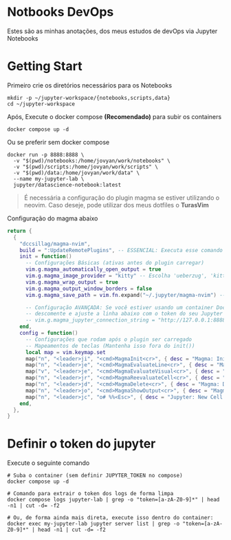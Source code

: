# Notbooks DevOps

Estes são as minhas anotações, dos meus estudos de devOps via Jupyter Notebooks

# Getting Start

Primeiro crie os diretórios necessários para os Notebooks

```shell
mkdir -p ~/jupyter-workspace/{notebooks,scripts,data}
cd ~/jupyter-workspace
```

Após, Execute o docker compose **(Recomendado)** para subir os containers

```shell
docker compose up -d
```

Ou se preferir sem docker compose

```shell
docker run -p 8888:8888 \
  -v "$(pwd)/notebooks:/home/jovyan/work/notebooks" \
  -v "$(pwd)/scripts:/home/jovyan/work/scripts" \
  -v "$(pwd)/data:/home/jovyan/work/data" \
  --name my-jupyter-lab \
  jupyter/datascience-notebook:latest
```

> É necessária a configuração do plugin magma se estiver utilizando o neovim. Caso deseje, pode utilizar dos meus dotfiles o **TurasVim**

Configuração do magma abaixo

```lua
return {
  {
    "dccsillag/magma-nvim",
    build = ":UpdateRemotePlugins", -- ESSENCIAL: Executa esse comando após instalar/atualizar
    init = function()
      -- Configurações Básicas (ativas antes do plugin carregar)
      vim.g.magma_automatically_open_output = true
      vim.g.magma_image_provider = "kitty" -- Escolha 'ueberzug', 'kitty', 'wezterm' ou 'none'
      vim.g.magma_wrap_output = true
      vim.g.magma_output_window_borders = false
      vim.g.magma_save_path = vim.fn.expand("~/.jupyter/magma-nvim") -- Onde salvar os notebooks

      -- Configuração AVANÇADA: Se você estiver usando um container Docker,
      -- descomente e ajuste a linha abaixo com o token do seu Jupyter Lab
      -- vim.g.magma_jupyter_connection_string = "http://127.0.0.1:8888/?token=seu_token_aqui"
    end,
    config = function()
      -- Configurações que rodam após o plugin ser carregado
      -- Mapeamentos de teclas (Mantenha isso fora do init())
      local map = vim.keymap.set
      map("n", "<leader>ji", "<cmd>MagmaInit<cr>", { desc = "Magma: Init", silent = true })
      map("n", "<leader>je", "<cmd>MagmaEvaluateLine<cr>", { desc = "Magma: Eval Line", silent = true })
      map("v", "<leader>je", "<cmd>MagmaEvaluateVisual<cr>", { desc = "Magma: Eval Visual", silent = true })
      map("n", "<leader>jr", "<cmd>MagmaReevaluateCell<cr>", { desc = "Magma: Reeval Cell", silent = true })
      map("n", "<leader>jd", "<cmd>MagmaDelete<cr>", { desc = "Magma: Delete", silent = true })
      map("n", "<leader>jo", "<cmd>MagmaShowOutput<cr>", { desc = "Magma: Show Output", silent = true })
      map("n", "<leader>jc", "o# %%<Esc>", { desc = "Jupyter: New Cell Markdown" })
    end,
  },
}
```

# Definir o token do jupyter

Execute o seguinte comando

```shell
# Suba o container (sem definir JUPYTER_TOKEN no compose)
docker compose up -d

# Comando para extrair o token dos logs de forma limpa
docker compose logs jupyter-lab | grep -o "token=[a-zA-Z0-9]*" | head -n1 | cut -d= -f2

# Ou, de forma ainda mais direta, execute isso dentro do container:
docker exec my-jupyter-lab jupyter server list | grep -o "token=[a-zA-Z0-9]*" | head -n1 | cut -d= -f2
```
